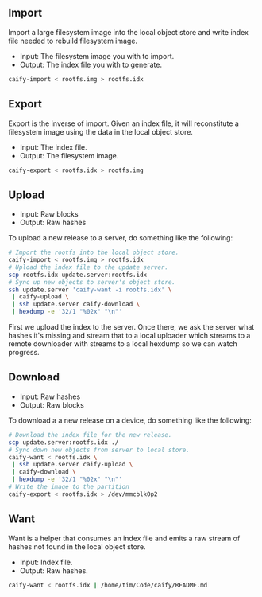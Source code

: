 ## Import

Import a large filesystem image into the local object store and write index file
needed to rebuild filesystem image.

- Input: The filesystem image you with to import.
- Output: The index file you with to generate.

```sh
caify-import < rootfs.img > rootfs.idx
```

## Export

Export is the inverse of import.  Given an index file, it will reconstitute a
filesystem image using the data in the local object store.

- Input: The index file.
- Output: The filesystem image.

```sh
caify-export < rootfs.idx > rootfs.img
```

## Upload

- Input: Raw blocks
- Output: Raw hashes

To upload a new release to a server, do something like the following:

```sh
# Import the rootfs into the local object store.
caify-import < rootfs.img > rootfs.idx
# Upload the index file to the update server.
scp rootfs.idx update.server:rootfs.idx
# Sync up new objects to server's object store.
ssh update.server 'caify-want -i rootfs.idx' \
 | caify-upload \
 | ssh update.server caify-download \
 | hexdump -e '32/1 "%02x" "\n"'
```

First we upload the index to the server.  Once there, we ask the server what
hashes it's missing and stream that to a local uploader which streams to a remote downloader with streams to a local hexdump so we can watch progress.

## Download

- Input: Raw hashes
- Output: Raw blocks

To download a a new release on a device, do something like the following:

```sh
# Download the index file for the new release.
scp update.server:rootfs.idx ./
# Sync down new objects from server to local store.
caify-want < rootfs.idx \
 | ssh update.server caify-upload \
 | caify-download \
 | hexdump -e '32/1 "%02x" "\n"'
# Write the image to the partition
caify-export < rootfs.idx > /dev/mmcblk0p2
```

## Want

Want is a helper that consumes an index file and emits a raw stream of hashes
not found in the local object store.

- Input: Index file.
- Output: Raw hashes.

```sh
caify-want < rootfs.idx | /home/tim/Code/caify/README.md
```
